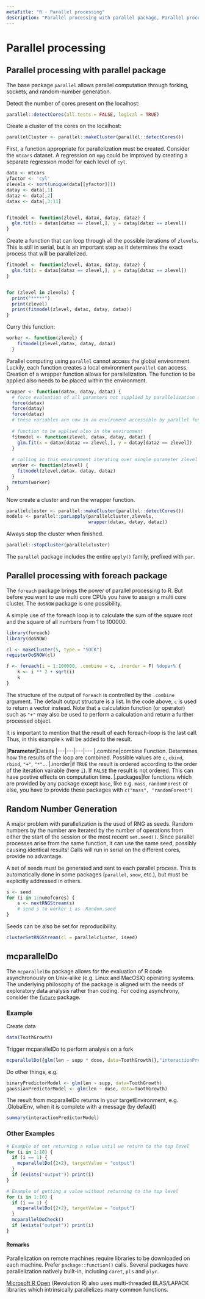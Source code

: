 ```yaml
---
metaTitle: "R - Parallel processing"
description: "Parallel processing with parallel package, Parallel processing with foreach package, Random Number Generation, mcparallelDo"
---
```


# Parallel processing



## Parallel processing with parallel package


The base package `parallel` allows parallel computation through forking, sockets, and random-number generation.

Detect the number of cores present on the localhost:

```r
parallel::detectCores(all.tests = FALSE, logical = TRUE)

```

Create a cluster of the cores on the localhost:

```r
parallelCluster <- parallel::makeCluster(parallel::detectCores())

```

First, a function appropriate for parallelization must be created. Consider the `mtcars` dataset.  A regression on `mpg` could be improved by creating a separate regression model for each level of `cyl`.

```r
data <- mtcars
yfactor <- 'cyl'
zlevels <- sort(unique(data[[yfactor]]))
datay <- data[,1]
dataz <- data[,2]
datax <- data[,3:11]


fitmodel <- function(zlevel, datax, datay, dataz) {
  glm.fit(x = datax[dataz == zlevel,], y = datay[dataz == zlevel])
}

```

Create a function that can loop through all the possible iterations of `zlevels`. This is still in serial, but is an important step as it determines the exact process that will be parallelized.

```r
fitmodel <- function(zlevel, datax, datay, dataz) {
  glm.fit(x = datax[dataz == zlevel,], y = datay[dataz == zlevel])
}


for (zlevel in zlevels) {
  print("*****")
  print(zlevel)
  print(fitmodel(zlevel, datax, datay, dataz))
}

```

Curry this function:

```r
worker <- function(zlevel) {
    fitmodel(zlevel,datax, datay, dataz)
  }

```

Parallel computing using `parallel` cannot access the global environment. Luckily, each function creates a local environment `parallel` can access. Creation of a wrapper function allows for parallelization. The function to be applied also needs to be placed within the environment.

```r
wrapper <- function(datax, datay, dataz) {
  # force evaluation of all paramters not supplied by parallelization apply
  force(datax)
  force(datay)
  force(dataz)
  # these variables are now in an enviroment accessible by parallel function
  
  # function to be applied also in the environment
  fitmodel <- function(zlevel, datax, datay, dataz) {
    glm.fit(x = datax[dataz == zlevel,], y = datay[dataz == zlevel])
  }
  
  # calling in this environment iterating over single parameter zlevel
  worker <- function(zlevel) {
    fitmodel(zlevel,datax, datay, dataz)
  }
  return(worker) 
}

```

Now create a cluster and run the wrapper function.

```r
parallelcluster <- parallel::makeCluster(parallel::detectCores())
models <- parallel::parLapply(parallelcluster,zlevels,
                              wrapper(datax, datay, dataz))

```

Always stop the cluster when finished.

```r
parallel::stopCluster(parallelcluster)

```

The `parallel` package includes the entire `apply()` family, prefixed with `par`.



## Parallel processing with foreach package


The `foreach` package brings the power of parallel processing to R. But before you want to use multi core CPUs you have to assign a multi core cluster. The `doSNOW` package is one possibility.

A simple use of the foreach loop is to calculate the sum of the square root and the square of all numbers from 1 to 100000.

```r
library(foreach)
library(doSNOW)

cl <- makeCluster(5, type = "SOCK")
registerDoSNOW(cl)

f <- foreach(i = 1:100000, .combine = c, .inorder = F) %dopar% {
    k <- i ** 2 + sqrt(i)
    k
} 

```

The structure of the output of `foreach` is controlled by the `.combine` argument. The default output structure is a list. In the code above, `c` is used to return a vector instead. Note that a calculation function (or operator) such as `"+"` may also be used to perform a calculation and return a further processed object.

It is important to mention that the result of each foreach-loop is the last call. Thus, in this example `k` will be added to the result.

|**Parameter**|Details
|---|---|---|---
|.combine|combine Function. Determines how the results of the loop are combined. Possible values are `c`, `cbind`, `rbind`, `"+"`, `"*"`...
|.inorder|if `TRUE` the result is ordered according to the order of the iteration vairable (here `i`). If `FALSE` the result is not ordered. This can have postive effects on computation time.
|.packages|for functions which are provided by any package except `base`, like e.g. `mass`, `randomForest` or else, you have to provide these packages with `c("mass", "randomForest")`



## Random Number Generation


A major problem with parallelization is the used of RNG as seeds. Random numbers by the number are iterated by the number of operations from either the start of the session or the most recent `set.seed()`. Since parallel processes arise from the same function, it can use the same seed, possibly causing identical results! Calls will run in serial on the different cores, provide no advantage.

A set of seeds must be generated and sent to each parallel process. This is automatically done in some packages (`parallel`, `snow`, etc.), but must be explicitly addressed in others.

```r
s <- seed
for (i in 1:numofcores) {
    s <- nextRNGStream(s)
    # send s to worker i as .Random.seed
}

```

Seeds can be also be set for reproducibility.

```r
clusterSetRNGStream(cl = parallelcluster, iseed)

```



## mcparallelDo


The `mcparallelDo` package allows for the evaluation of R code asynchronously on Unix-alike (e.g. Linux and MacOSX) operating systems.  The underlying philosophy of the package is aligned with the needs of exploratory data analysis rather than coding.  For coding asynchrony, consider the [`future`](https://cran.r-project.org/package=future) package.

### Example

Create data

```r
data(ToothGrowth)

```

Trigger mcparallelDo to perform analysis on a fork

```r
mcparallelDo({glm(len ~ supp * dose, data=ToothGrowth)},"interactionPredictorModel")

```

Do other things, e.g.

```r
binaryPredictorModel <- glm(len ~ supp, data=ToothGrowth)
gaussianPredictorModel <- glm(len ~ dose, data=ToothGrowth)

```

The result from mcparallelDo returns in your targetEnvironment, e.g. .GlobalEnv, when it is complete with a message (by default)

```r
summary(interactionPredictorModel)

```

### Other Examples

```r
# Example of not returning a value until we return to the top level
for (i in 1:10) {
  if (i == 1) {
    mcparallelDo({2+2}, targetValue = "output")
  }
  if (exists("output")) print(i)
}

# Example of getting a value without returning to the top level
for (i in 1:10) {
  if (i == 1) {
    mcparallelDo({2+2}, targetValue = "output")
  }
  mcparallelDoCheck()
  if (exists("output")) print(i)
}

```



#### Remarks


Parallelization on remote machines require libraries to be downloaded on each machine. Prefer `package::function()` calls. Several packages have parallelization natively built-in, including `caret`, `pls` and `plyr`.

[Microsoft R Open](https://mran.revolutionanalytics.com/) (Revolution R) also uses multi-threaded BLAS/LAPACK libraries which intrinsically parallelizes many common functions.

